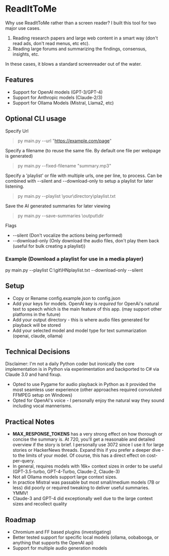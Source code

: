 # ReadItToMe
Why use ReadItToMe rather than a screen reader? I built this tool for two major use cases.

1. Reading research papers and large web content in a smart way (don't read ads, don't read menus, etc etc).
2. Reading large forums and summarizing the findings, consensus, insights, etc.

In these cases, it blows a standard screenreader out of the water.

## Features
* Support for OpenAI models  (GPT-3/GPT-4)
* Support for Anthropic models (Claude-2/3)
* Support for Ollama Models (Mistral, Llama2, etc)

## Optional CLI usage
Specify Url
> py main.py --url "https://example.com/page"

Specify a filename (to reuse the same file. By default one file per webpage is generated)
> py main.py --fixed-filename "summary.mp3"

Specify a 'playlist' or file with multiple urls, one per line, to process. Can be combined with --silent and --download-only to setup a playlist for later listening. 
> py main.py --playlist \your\directory\playlist.txt

Save the AI generated summaries for later viewing
> py main.py --save-summaries \output\dir

Flags
* --silent  (Don't vocalize the actions being performed)
* --download-only  (Only download the audio files, don't play them back (useful for bulk creating a playlist))

### Example (Download a playlist for use in a media player)
py main.py --playlist C:\git\HNplaylist.txt --download-only --silent

## Setup
* Copy or Rename config.example.json to config.json
* Add your keys for models. OpenAI key is _required_ for OpenAi's natural text to speech which is the main feature of this app. (may support other platforms in the future)
* Add your output directory - this is where audio files generated for playback will be stored
* Add your selected model and model type for text summarization (openai, claude, ollama)

## Technical Decisions
Disclaimer: I'm not a daily Python coder but ironically the core implementation is in Python via experimentation and backported to C# via Claude 3.0 and hand fixup.
* Opted to use Pygame for audio playback in Python as it provided the most seamless user experience (other approaches required convoluted FFMPEG setup on Windows)
* Opted for OpenAI's voice - I personally enjoy the natural way they sound including vocal mannerisms. 

## Practical Notes
* **MAX_RESPONSE_TOKENS** has a very strong effect on how thorough or concise the summary is. At 720, you'll get a reasonable and detailed overview if the story is brief. I personally use 3072 since I use it for large stories or HackerNews threads. Expand this if you prefer a deeper dive - to the limits of your model. Of course, this has a direct effect on cost-per-query.
* In general, requires models with 16k+ context sizes in order to be useful (GPT-3.5-turbo, GPT-4-Turbo, Claude-2, Claude-3)
* Not all Ollama models support large context sizes.
* In practice Mistral was passable but most small/medium models (7B or less) did poorly or required tweaking to deliver useful summaries. YMMV!
* Claude-3 and GPT-4 did exceptionally well due to the large context sizes and recollect quality

## Roadmap
* Chromium and FF based plugins (investigating)
* Better tested support for specific local models (ollama, oobabooga, or anything that supports the OpenAI api)
* Support for multiple audio generation models
